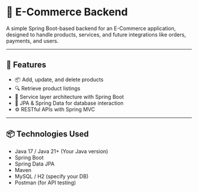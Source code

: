 # 🛒 E-Commerce Backend

A simple Spring Boot-based backend for an E-Commerce application, designed to handle products, services, and future integrations like orders, payments, and users.

---

## 🚀 Features

- 📦 Add, update, and delete products
- 🔍 Retrieve product listings
- 🧠 Service layer architecture with Spring Boot
- 💾 JPA & Spring Data for database interaction
- ⚙️ RESTful APIs with Spring MVC

---

## 📦 Technologies Used

- Java 17 / Java 21+ (Your Java version)
- Spring Boot
- Spring Data JPA
- Maven
- MySQL / H2 (specify your DB)
- Postman (for API testing)

